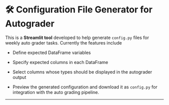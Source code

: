 # 🛠️ Configuration File Generator for Autograder

This is a **Streamlit tool** developed to help generate `config.py` files for weekly auto grader tasks. Currently the features include

- Define expected DataFrame variables

- Specify expected columns in each DataFrame

- Select columns whose types should be displayed in the autograder output

- Preview the generated configuration and download it as `config.py` for integration with the auto grading pipeline.

---